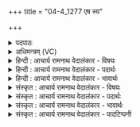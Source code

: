 +++
title = "04-4_1277 एष स्य"

+++
<details><summary>पदपाठः</summary>

ए꣣षः꣢। स्यः। म꣡द्यः꣢꣯। र꣡सः꣢꣯। अ꣡व꣢꣯। च꣣ष्टे। दिवः꣢। शि꣡शुः꣢꣯। यः। इ꣡न्दुः꣢꣯। वा꣡र꣢꣯म्। आ꣡वि꣢꣯शत्। आ꣣। अ꣡वि꣢꣯शत्। १२७७।
</details>

<details><summary>अधिमन्त्रम् (VC)</summary>

- पवमानः सोमः
- राहूगण आङ्गिरसः
- गायत्री
- षड्जः
</details>

<details><summary>हिन्दी : आचार्य रामनाथ वेदालंकार - विषयः</summary>

अगले मन्त्र में चन्द्रमा के वर्णन द्वारा जीवात्मा का वर्णन करते हैं।
</details>

<details><summary>हिन्दी : आचार्य रामनाथ वेदालंकार - पदार्थः</summary>

पदार्थान्वय -  प्रथम—चन्द्र के पक्ष में। ग्रहण से मोक्ष के बाद के चन्द्रमा का वर्णन करते हैं— (एषः स्यः) यह वह (मद्यः) मोददायी, (रसः) चाँदनी का रस बरसानेवाला, (दिवः शिशुः) आकाश के शिशु के समान विद्यमान चन्द्रमा (अव चष्टे) पूर्णतः प्रकाशित हो गया है, (यः इन्दुः) जो चन्द्रमा पहले (वारम्) सूर्य और चन्द्रमा के मध्य पृथिवी के आ जाने से आवरण में (आविशत्) प्रविष्ट हो गया था ॥ द्वितीय—जीवात्मा के पक्ष में। (एषः स्यः) यह वह (मद्यः) आनन्दित करने योग्य, (रसः) रस पीनेवाला (दिवः शिशुः) तेजस्वी परमात्मा को पुत्र के समान प्रिय जीवात्मा (अवचष्टे) परमात्मा का दर्शन कर रहा है, (यः इन्दुः) जो जीवात्मा, पहले (वारम्) परमात्मा के दर्शन को रोकनेवाले भोग्य जगत् के प्रति (आविशत्) आकृष्ट था ॥४॥ यहाँ श्लेषालङ्कार है। ‘दिवः शिशुः’ में लुप्तोपमा है। ‘रसः’ की रसवर्षक व रसपायी में लक्षणा है ॥४॥
</details>

<details><summary>हिन्दी : आचार्य रामनाथ वेदालंकार - भावार्थः</summary>

भावार्थ -  चन्द्रग्रहण पूर्णमासी को ही होता है। ग्रहणकाल में चन्द्रमा अंशतः या पूर्णतः अन्धकार से ढक जाता है। धीरे-धीरे उसका मोक्ष होता है। पूर्ण मोक्ष के पश्चात् वह पहले के समान पूर्ण चन्द्रमा के रूप में भासित होने लगता है। यह विज्ञानसम्मत प्राकृतिक घटना है,पौराणिक राहु-केतु का वृत्तान्त काल्पनिक ही है। वैसे ही जीवात्मा भी भोग्य जगत् के प्रति आकृष्ट होकर उससे ग्रसा जाता है। उससे मोक्ष के अनन्तर ही वह परमात्मा का साक्षात् कर पाता है ॥४॥
</details>

<details><summary>संस्कृत : आचार्य रामनाथ वेदालंकार - विषयः</summary>

अथ चन्द्रवर्णनमुखेन जीवात्मानं वर्णयति।
</details>

<details><summary>संस्कृत : आचार्य रामनाथ वेदालंकार - पदार्थः</summary>

पदार्थान्वय -  प्रथमः—चन्द्रपक्षे। ग्रहणान्मोक्षानन्तरं चन्द्रमसं वर्णयति—(एषः स्यः) अयं सः (मद्यः) मदाय मोदाय हितः, (रसः) चन्द्रिकारसवर्षकः, (दिवः शिशुः) आकाशस्य शिशुरिव विद्यमानः चन्द्रः (अव चष्टे) पूर्णतः प्रकाशितोऽस्ति, (यः इन्दुः) यश्चन्द्रः, पूर्वम् (वारम्) सूर्यचन्द्रयोर्मध्ये पृथिव्या आगमनात् आवरणम्। [वृ संवरणे भ्वादिः, यद्वा, वृञ् आवरणे चुरादिः। तस्माद् घञ्।] (आविशत्) प्रविष्टवान् आसीत् ॥ द्वितीयः—जीवात्मपक्षे। (एषः स्यः) अयं सः (मद्यः) मादयितुं योग्यः (रसः) रसपायी, (दिवः शिशुः) द्योतमानस्य परमात्मनः पुत्र इव प्रियः जीवात्मा (अवचष्टे) परमात्मानं पश्यति, (यः इन्दुः) यो जीवात्मा पूर्वम् (वारम्) परमात्मदर्शनवारकं भोग्यं जगत् प्रति (आविशत्) आकृष्ट आसीत् ॥४॥ अत्र श्लेषालङ्कारः। ‘दिवः शिशुः’ इत्यत्र च लुप्तोपमा। ‘रसः’ इत्यस्य रसवर्षके रसपायिनि वा लक्षणा ॥४॥
</details>

<details><summary>संस्कृत : आचार्य रामनाथ वेदालंकार - भावार्थः</summary>

भावार्थ -  चन्द्रग्रहणं पूर्णमास्यामेव जायते। ग्रहणकाले चन्द्रोंऽशतः पूर्णतो वा अन्धकारावृतो भवति। शनैः शनैश्च तस्य मोक्षः सम्पद्यते। पूर्णमोक्षानन्तरं स पूर्ववत् पूर्णचन्द्रत्वेन भासते। सेयं विज्ञानसम्मता प्राकृतिकी घटना। पौराणिको राहुकेतुवृत्तान्तस्तु काल्पनिक एव। तथैव जीवात्माऽपि भोग्यं जगत् प्रति समाकृष्टस्तेन ग्रस्यते। ततो मोक्षानन्तरमेव स परमात्मानं साक्षात्कुरुते ॥४॥
</details>

<details><summary>संस्कृत : आचार्य रामनाथ वेदालंकार - पादटिप्पनी</summary>

टिप्पनी -   १. ऋ० ९।३८।५।
</details>